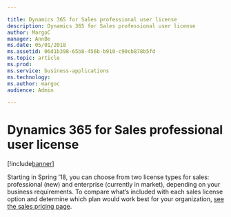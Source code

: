 ```yaml
---

title: Dynamics 365 for Sales professional user license
description: Dynamics 365 for Sales professional user license
author: MargoC
manager: AnnBe
ms.date: 05/01/2018
ms.assetid: 06d1b398-65b8-456b-b910-c90cb878b5fd
ms.topic: article
ms.prod: 
ms.service: business-applications
ms.technology: 
ms.author: margoc
audience: Admin

---
```

#  Dynamics 365 for Sales professional user license




[!include[banner](../../../includes/banner.md)]

Starting in Spring ’18, you can choose from two license types for sales:
professional (new) and enterprise (currently in market), depending on your
business requirements. To compare what’s included with each sales license option
and determine which plan would work best for your organization, [see the sales
pricing page](https://dynamics.microsoft.com/pricing/sales/).
